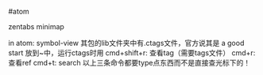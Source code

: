 #atom

zentabs
minimap

in atom:
symbol-view
其包的lib文件夹中有.ctags文件，官方说其是
a good start
放到~中，运行ctags时用
cmd+shift+r: 查看tag（需要tags文件）
cmd+r: 查看ref
cmd+t: search
以上三条命令都要type点东西而不是直接查光标下的！
